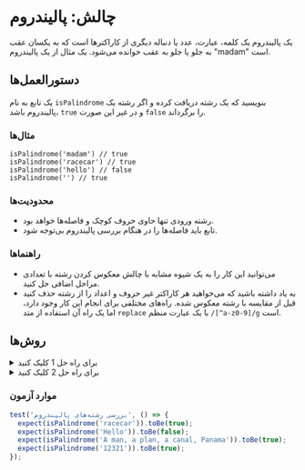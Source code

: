 # چالش: پالیندروم

یک پالیندروم یک کلمه، عبارت، عدد یا دنباله دیگری از کاراکترها است که به یکسان عقب به جلو یا جلو به عقب خوانده می‌شود. یک مثال از یک پالیندروم "madam" است.

## دستورالعمل‌ها

یک تابع به نام `isPalindrome` بنویسید که یک رشته دریافت کرده و اگر رشته یک پالیندروم باشد، `true` و در غیر این صورت `false` را برگرداند.


### مثال‌ها

```JS
isPalindrome('madam') // true
isPalindrome('racecar') // true
isPalindrome('hello') // false
isPalindrome('') // true
```

### محدودیت‌ها

- رشته ورودی تنها حاوی حروف کوچک و فاصله‌ها خواهد بود.
- تابع باید فاصله‌ها را در هنگام بررسی پالیندروم بی‌توجه شود.

### راهنماها

- می‌توانید این کار را به یک شیوه مشابه با چالش معکوس کردن رشته با تعدادی مراحل اضافی حل کنید.
- به یاد داشته باشید که می‌خواهید هر کاراکتر غیر حروف و اعداد را از رشته حذف کنید قبل از مقایسه با رشته معکوس شده. راه‌های مختلفی برای انجام این کار وجود دارد، اما یک راه آن استفاده از متد `replace` با یک عبارت منظم `/[^a-z0-9]/g` است.

## روش‌ها

<details>
  <summary>برای راه حل 1 کلیک کنید</summary>

استفاده از `replace` با یک عبارت منظم راحت‌ترین راه برای حل این چالش است.

```js
function isPalindrome(str) {
  const formattedStr = str.toLowerCase().replace(/[^a-z0-9]/g, '');
  const reversedStr = formattedStr.split('').reverse().join('');
  return formattedStr === reversedStr;
}
```

### توضیحات

- رشته ورودی را گرفته و آن را به حروف کوچک تبدیل می‌کنیم.
- از متد `replace` با یک عبارت منظم برای حذف هر کاراکتر غیر حروف و اعداد از رشته استفاده می‌کنیم. به این ترتیب می‌توانیم رشته را بدون نگرانی از فاصله‌ها یا نشانه‌ها مقایسه کنیم، مانند 'racecar' و 'race car'.
- نتیجه را در یک متغیر به نام `formattedStr` ذخیره می‌کنیم.
- رشته را معکوس می‌کنیم، همانطور که در چالش قبلی کردیم.
- رشته اصلی را با رشته معکوس مقایسه کرده و نتیجه را برمی‌گردانیم. اگر یک پالیندروم باشد، دو رشته برابر خواهند بود، بنابراین `true` را برمی‌گردانیم. اگر پالیندروم نباشد، دو رشته برابر نخواهند بود، بنابراین `false` را برمی‌گردانیم.

</details>

<details>
  <summary>برای راه حل 2 کلیک کنید</summary>

اگر نمی‌خواهید از عبارت منظم برای حذف کاراکترهای غیر حروف و اعداد استفاده کنید، راه‌های دیگری هم وجود دارد. ما قصد داریم تابع‌های کمکی ایجاد کنیم تا این کار را آسان‌تر کنیم.

```js
function isPalindrome(str) {
  const formattedStr = removeNonAlphanumeric(str.toLowerCase());
  const reversedStr = reverseString(formattedStr);
  return formattedStr === reversedStr;
}

function removeNonAlphanumeric(str) {
  let formattedStr = '';
  for (let i = 0; i < str.length; i++) {
    const char = str[i];
    if (isAlphaNumeric(char)) {
      formattedStr += char;
    }


  }
  return formattedStr;
}

function isAlphaNumeric(char) {
  const code = char.charCodeAt(0);
  return (
    (code >= 48 && code <= 57) || // اعداد 0-9
    (code >= 97 && code <= 122) // حروف کوچک a-z
  );
}

function reverseString(str) {
  let reversed = '';
  for (let i = str.length - 1; i >= 0; i--) {
    reversed += str[i];
  }
  return reversed;
}
```

### توضیحات

این راه‌حل یکم دشوار است.

- یک تابع کمکی به نام `removeNonAlphanumeric` ایجاد کنید که یک رشته را دریافت کرده و یک رشته جدید با حذف تمام کاراکترهای غیر حروف و اعداد برگرداند. ما این کار را با حلقه تکراری انجام می‌دهیم و بررسی می‌کنیم که آیا هر کاراکتر حروفی است یا خیر با یک تابع کمکی دیگر به نام `isAlphaNumeric`.

- در تابع `isAlphaNumeric` از متد `charCodeAt` برای گرفتن کد کاراکتر استفاده می‌کنیم. سپس بررسی می‌کنیم که آیا کد کاراکتر بین 48 و 57 است که محدوده اعداد 0-9 است، یا آیا بین 97 و 122 است که محدوده حروف کوچک a-z است. اگر بله، `true` را برمی‌گردانیم. اگر خیر، `false` را برمی‌گردانیم.

- بعد از اینکه یک رشته با حروف و اعداد تهیه شد، می‌توانیم آن را معکوس کنیم و با رشته اصلی مقایسه کنیم تا ببینیم آیا یک پالیندروم است یا خیر.

</details>

### موارد آزمون

```js
test('بررسی رشته‌های پالیندروم', () => {
  expect(isPalindrome('racecar')).toBe(true);
  expect(isPalindrome('Hello')).toBe(false);
  expect(isPalindrome('A man, a plan, a canal, Panama')).toBe(true);
  expect(isPalindrome('12321')).toBe(true);
});
```